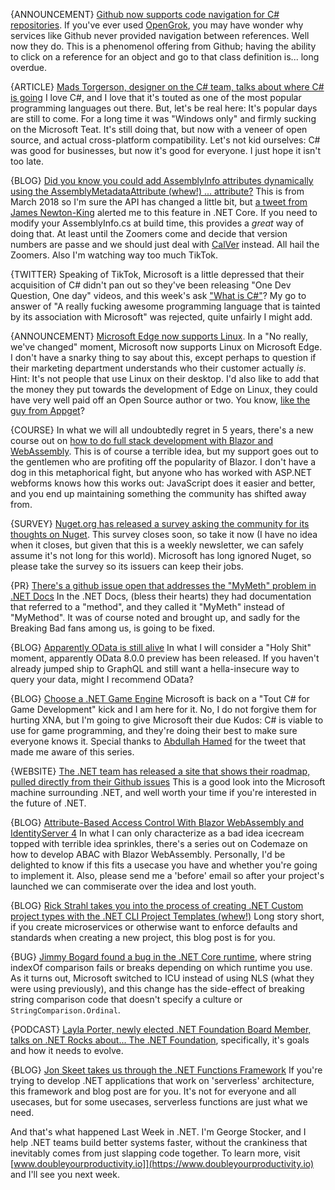 
{ANNOUNCEMENT} [Github now supports code navigation for C# repositories](https://github.blog/changelog/2020-10-19-code-navigation-for-c-repositories/). If you've ever used [OpenGrok](https://oracle.github.io/opengrok/), you may have wonder why services like Github never provided navigation between references.  Well now they do.  This is a phenomenol offering from Github; having the ability to click on a reference for an object and go to that class definition is...  long overdue. 

{ARTICLE} [Mads Torgerson, designer on the C# team, talks about where C# is going](https://www.techrepublic.com/article/c-designer-torgersen-why-the-programming-language-is-still-so-popular-and-where-its-going-next/) I love C#, and I love that it's touted as one of the most popular programming languages out there. But, let's be real here: It's popular days are still to come.  For a long time it was "Windows only" and firmly sucking on the Microsoft Teat.  It's still doing that, but now with a veneer of open source, and actual cross-platform compatibility.  Let's not kid ourselves: C# was good for businesses, but now it's good for everyone. I just hope it isn't too late.

{BLOG} [Did you know you could add AssemblyInfo attributes dynamically using the AssemblyMetadataAttribute (whew!) ... attribute?](https://stu.dev/adding-assemblymetadataattribute-using-new-sdk-project-with-msbuild/) This is from March 2018 so I'm sure the API has changed a little bit, but [a tweet from James Newton-King](https://twitter.com/JamesNK/status/1318327184889532416) alerted me to this feature in .NET Core. If you need to modify your AssemblyInfo.cs at build time, this provides a *great* way of doing that.  At least until the Zoomers come and decide that version numbers are passe and we should just deal with [CalVer](https://calver.org/) instead. All hail the Zoomers. Also I'm watching way too much TikTok.

{TWITTER} Speaking of TikTok, Microsoft is a little depressed that their acquisition of C# didn't pan out so they've been releasing "One Dev Question, One day" videos, and this week's ask ["What is C#"](https://twitter.com/WindowsDocs/status/1318569040743419906)?  My go to answer of "A really fucking awesome programming language that is tainted by its association with Microsoft" was rejected, quite unfairly I might add.  

{ANNOUNCEMENT} [Microsoft Edge now supports Linux](https://blogs.windows.com/msedgedev/2020/10/20/microsoft-edge-dev-linux/). In a "No really, we've changed" moment, Microsoft now supports Linux on Microsoft Edge.  I don't have a snarky thing to say about this, except perhaps to question if their marketing department understands who their customer actually *is*.  Hint: It's not people that use Linux on their desktop.  I'd also like to add that the money they put towards the development of Edge on Linux, they could have very well paid off an Open Source author or two.  You know, [like the guy from Appget](https://www.theverge.com/2020/5/28/21272964/microsoft-winget-windows-package-manager-appget-copied)?

{COURSE} In what we will all undoubtedly regret in 5 years, there's a new course out on [how to do full stack development with Blazor and WebAssembly](https://code-maze.com/blazor-webassembly-course/).  This is of course a terrible idea, but my support goes out to the gentlemen who are profiting off the popularity of Blazor. I don't have a dog in this metaphorical fight, but anyone who has worked with ASP.NET webforms knows how this works out: JavaScript does it easier and better, and you end up maintaining something the community has shifted away from.  

{SURVEY} [Nuget.org has released a survey asking the community for its thoughts on Nuget](https://www.surveymonkey.com/r/WWKB3GJ).  This survey closes soon, so take it now (I have no idea when it closes, but given that this is a weekly newsletter, we can safely assume it's not long for this world). Microsoft has long ignored Nuget, so please take the survey so its issuers can keep their jobs.

{PR} [There's a github issue open that addresses the "MyMeth" problem in .NET Docs](https://github.com/dotnet/docs/issues/21167)  In the .NET Docs, (bless their hearts) they had documentation that referred to a "method", and they called it "MyMeth" instead of "MyMethod".  It was of course noted and brought up, and sadly for the Breaking Bad fans among us, is going to be fixed.  

{BLOG} [Apparently OData is still alive](https://devblogs.microsoft.com/odata/asp-net-odata-8-0-preview-for-net-5/) In what I will consider a "Holy Shit" moment, apparently OData 8.0.0 preview has been released. If you haven't already jumped ship to GraphQL and still want a hella-insecure way to query your data, might I recommend OData?

{BLOG} [Choose a .NET Game Engine](https://devblogs.microsoft.com/dotnet/choose-a-net-game-engine/)  Microsoft is back on a "Tout C# for Game Development" kick and I am here for it.  No, I do not forgive them for hurting XNA, but I'm going to give Microsoft their due Kudos: C# is viable to use for game programming, and they're doing their best to make sure everyone knows it. Special thanks to [Abdullah Hamed](https://twitter.com/indiesaudi/status/1318267585025044480) for the tweet that made me aware of this series.

{WEBSITE} [The .NET team has released a site that shows their roadmap, pulled directly from their Github issues](https://dotnetepics.azurewebsites.net/) This is a good look into the Microsoft machine surrounding .NET, and well worth your time if you're interested in the future of .NET.

{BLOG} [Attribute-Based Access Control With Blazor WebAssembly and IdentityServer 4](https://code-maze.com/atribute-based-access-control-blazor-webassembly-identityserver4/) In what I can only characterize as a bad idea icecream topped with terrible idea sprinkles, there's a series out on Codemaze on how to develop ABAC with Blazor WebAssembly. Personally, I'd be delighted to know if this fits a usecase you have and whether you're going to implement it. Also, please send me a 'before' email so after your project's launched we can commiserate over the idea and lost youth.

{BLOG} [Rick Strahl takes you into the process of creating .NET Custom project types with the .NET CLI Project Templates (whew!)](https://weblog.west-wind.com/posts/2020/Oct/05/Creating-a-dotnet-new-Project-Template) Long story short, if you create microservices or otherwise want to enforce defaults and standards when creating a new project, this blog post is for you.

{BUG} [Jimmy Bogard found a bug in the .NET Core runtime](https://github.com/dotnet/runtime/issues/43736), where string indexOf comparison fails or breaks depending on which runtime you use.  As it turns out, Microsoft switched to ICU instead of using NLS (what they were using previously), and this change has the side-effect of breaking string comparison code that doesn't specify a culture or `StringComparison.Ordinal`.

{PODCAST} [Layla Porter, newly elected .NET Foundation Board Member, talks on .NET Rocks about... The .NET Foundation](https://dotnetrocks.com/?show=1710), specifically, it's goals and how it needs to evolve.

{BLOG} [Jon Skeet takes us through the .NET Functions Framework](https://codeblog.jonskeet.uk/2020/10/23/a-tour-of-the-net-functions-framework/) If you're trying to develop .NET applications that work on 'serverless' architecture, this framework and blog post are for you.  It's not for everyone and all usecases, but for some usecases, serverless functions are just what we need. 

And that's what happened Last Week in .NET.  I'm George Stocker, and I help .NET teams build better systems faster, without the crankiness that inevitably comes from just slapping code together. To learn more, visit [www.doubleyourproductivity.io]](https://www.doubleyourproductivity.io) and I'll see you next week.
